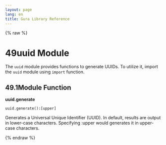 ```yaml
---
layout: page
lang: en
title: Gura Library Reference
---
```


{% raw %}
<h1><span class="caption-index-1">49</span><a name="anchor-49"></a>uuid Module</h1>
<p>
The <code>uuid</code> module provides functions to generate UUIDs. To utilize it, import the <code>uuid</code> module using <code>import</code> function.
</p>
<h2><span class="caption-index-2">49.1</span><a name="anchor-49-1"></a>Module Function</h2>
<p>
<strong>uuid.generate</strong>
</p>
<p>
<code>uuid.generate():[upper]</code>
</p>
<p>
Generates a Universal Unique Identifier (UUID). In default, results are output in lower-case characters. Specifying :upper would generates it in upper-case characters.
</p>
<p />

{% endraw %}
